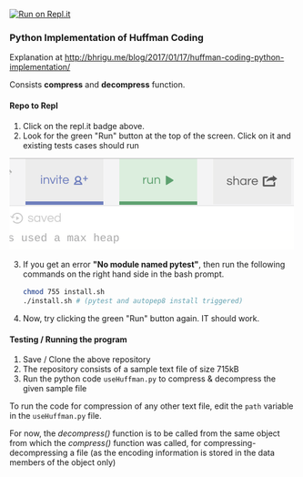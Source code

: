 [![Run on Repl.it](https://repl.it/badge/github/kgashok/huffman-coding)](https://repl.it/github/kgashok/huffman-coding)


### Python Implementation of Huffman Coding

Explanation at http://bhrigu.me/blog/2017/01/17/huffman-coding-python-implementation/

Consists **compress** and **decompress** function.

#### Repo to Repl 
1. Click on the repl.it badge above. 
2. Look for the green "Run" button at the top of the screen. Click on it and existing tests cases should run

![run](/img/runButton.png)

3. If you get an error **"No module named pytest"**, then run the following commands on the right hand side in the bash prompt. 

    ```bash
    chmod 755 install.sh
    ./install.sh # (pytest and autopep8 install triggered)
    ```

4. Now, try clicking the green "Run" button again. IT should work.

#### Testing / Running the program

1. Save / Clone the above repository
2. The repository consists of a sample text file of size 715kB
3. Run the python code `useHuffman.py` to compress & decompress the given sample file


To run the code for compression of any other text file, edit the `path` variable in the `useHuffman.py` file.


For now, the *decompress()* function is to be called from the same object from which the *compress()* function was called, for compressing-decompressing a file (as the encoding information is stored in the data members of the object only) 

